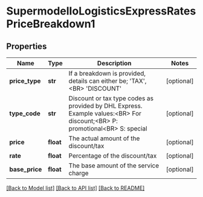 # SupermodelIoLogisticsExpressRatesPriceBreakdown1

## Properties
Name | Type | Description | Notes
------------ | ------------- | ------------- | -------------
**price_type** | **str** | If a breakdown is provided, details can either be; &#x27;TAX&#x27;,&lt;BR&gt;                              &#x27;DISCOUNT&#x27; | [optional] 
**type_code** | **str** | Discount or tax type codes as provided by DHL Express. Example values:&lt;BR&gt;                              For discount;&lt;BR&gt;                              P: promotional&lt;BR&gt;                              S: special | [optional] 
**price** | **float** | The actual amount of the discount/tax | [optional] 
**rate** | **float** | Percentage of the discount/tax | [optional] 
**base_price** | **float** | The base amount of the service charge | [optional] 

[[Back to Model list]](../README.md#documentation-for-models) [[Back to API list]](../README.md#documentation-for-api-endpoints) [[Back to README]](../README.md)

